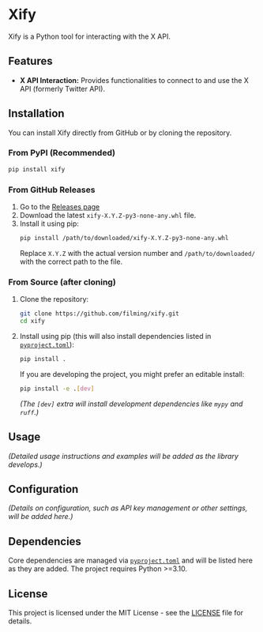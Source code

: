 # Xify

Xify is a Python tool for interacting with the X API.

## Features

*   **X API Interaction:** Provides functionalities to connect to and use the X API (formerly Twitter API).

## Installation

You can install Xify directly from GitHub or by cloning the repository.

### From PyPI (Recommended)

```bash
pip install xify
```

### From GitHub Releases

1.  Go to the [Releases page](https://github.com/filming/xify/releases)
2.  Download the latest `xify-X.Y.Z-py3-none-any.whl` file.
3.  Install it using pip:
    ```bash
    pip install /path/to/downloaded/xify-X.Y.Z-py3-none-any.whl
    ```
    Replace `X.Y.Z` with the actual version number and `/path/to/downloaded/` with the correct path to the file.

### From Source (after cloning)

1.  Clone the repository:
    ```bash
    git clone https://github.com/filming/xify.git
    cd xify
    ```
2.  Install using pip (this will also install dependencies listed in [`pyproject.toml`](pyproject.toml)):
    ```bash
    pip install .
    ```
    If you are developing the project, you might prefer an editable install:
    ```bash
    pip install -e .[dev]
    ```
    *(The `[dev]` extra will install development dependencies like `mypy` and `ruff`.)*

## Usage


*(Detailed usage instructions and examples will be added as the library develops.)*

## Configuration

*(Details on configuration, such as API key management or other settings, will be added here.)*

## Dependencies

Core dependencies are managed via [`pyproject.toml`](pyproject.toml) and will be listed here as they are added. The project requires Python >=3.10.

## License

This project is licensed under the MIT License - see the [LICENSE](LICENSE) file for details.
